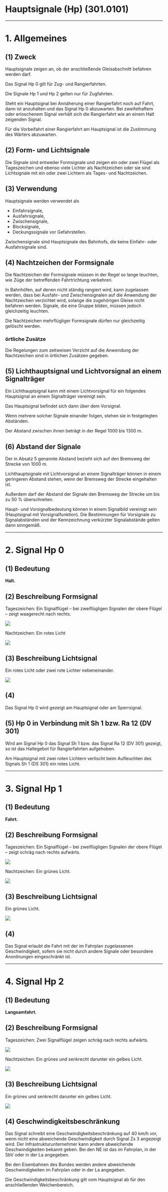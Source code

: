 # Hauptsignale (Hp) (301.0101)

---

# 1. Allgemeines

## (1) Zweck

Hauptsignale zeigen an, ob der anschließende Gleisabschnitt befahren werden
darf.

Das Signal Hp 0 gilt für Zug- und Rangierfahrten.

Die Signale Hp 1 und Hp 2 gelten nur für Zugfahrten.

Steht ein Hauptsignal bei Annäherung einer Rangierfahrt noch auf Fahrt, dann
ist anzuhalten und das Signal Hp 0 abzuwarten. Bei zweifelhaftem oder erloschenem
Signal verhält sich die Rangierfahrt wie an einem Halt zeigenden
Signal.

Für die Vorbeifahrt einer Rangierfahrt am Hauptsignal ist die Zustimmung des
Wärters abzuwarten.

## (2) Form- und Lichtsignale

Die Signale sind entweder Formsignale und zeigen ein oder zwei Flügel als
Tageszeichen und ebenso viele Lichter als Nachtzeichen oder sie sind Lichtsignale
mit ein oder zwei Lichtern als Tages- und Nachtzeichen.

## (3) Verwendung

Hauptsignale werden verwendet als

- Einfahrsignale,
- Ausfahrsignale,
- Zwischensignale,
- Blocksignale,
- Deckungssignale vor Gefahrstellen.

Zwischensignale sind Hauptsignale des Bahnhofs, die keine Einfahr- oder
Ausfahrsignale sind.

## (4) Nachtzeichen der Formsignale

Die Nachtzeichen der Formsignale müssen in der Regel so lange leuchten,
wie Züge der betreffenden Fahrtrichtung verkehren.

In Bahnhöfen, auf denen nicht ständig rangiert wird, kann zugelassen werden,
dass bei Ausfahr- und Zwischensignalen auf die Anwendung der Nachtzeichen
verzichtet wird, solange die zugehörigen Gleise nicht befahren werden.
Signale, die eine Gruppe bilden, müssen jedoch gleichzeitig leuchten.

Die Nachtzeichen mehrflügliger Formsignale dürfen nur gleichzeitig gelöscht
werden.

### örtliche Zusätze

Die Regelungen zum zeitweisen Verzicht auf die Anwendung der Nachtzeichen
sind in örtlichen Zusätzen gegeben.

## (5) Lichthauptsignal und Lichtvorsignal an einem Signalträger

Ein Lichthauptsignal kann mit einem Lichtvorsignal für ein folgendes Hauptsignal
an einem Signalträger vereinigt sein.

Das Hauptsignal befindet sich dann über dem Vorsignal.

Wenn mehrere solcher Signale einander folgen, stehen sie in festgelegten
Abständen.

Der Abstand zwischen ihnen beträgt in der Regel 1000 bis 1300 m.

## (6) Abstand der Signale

Der in Absatz 5 genannte Abstand bezieht sich auf den Bremsweg der Strecke
von 1000 m.

Lichthauptsignale mit Lichtvorsignal an einem Signalträger können in einem
geringeren Abstand stehen, wenn der Bremsweg der Strecke eingehalten ist.

Außerdem darf der Abstand der Signale den Bremsweg der Strecke um bis zu
50 % überschreiten.

Haupt- und Vorsignalbedeutung können in einem Signalbild vereinigt sein
(Hauptsignal mit Vorsignalfunktion). Die Bestimmungen für Vorsignale zu Signalabständen
und der Kennzeichnung verkürzter Signalabstände gelten dann
sinngemäß.

---

# 2. Signal Hp 0

## (1) Bedeutung

**Halt.**

## (2) Beschreibung Formsignal

Tageszeichen: Ein Signalflügel – bei zweiflügligen Signalen der obere Flügel – zeigt waagerecht
nach rechts.

![](assets/301_0101/301_0101_Hp0_1.svg)

Nachtzeichen: Ein rotes Licht

![](assets/301_0101/301_0101_Hp0_2.svg)

## (3) Beschreibung Lichtsignal

Ein rotes Licht oder zwei rote Lichter nebeneinander.

![](assets/301_0101/301_0101_Hp0_3.svg)

## (4)

Das Signal Hp 0 wird gezeigt am Hauptsignal oder am Sperrsignal.

## (5) Hp 0 in Verbindung mit Sh 1 bzw. Ra 12 (DV 301)

Wird am Signal Hp 0 das Signal Sh 1 bzw. das Signal Ra 12 (DV 301) gezeigt,
so ist das Haltegebot für Rangierfahrten aufgehoben.

Am Hauptsignal mit zwei roten Lichtern verlischt beim Aufleuchten des Signals
Sh 1 (DS 301) ein rotes Licht.

---

# 3. Signal Hp 1

## (1) Bedeutung

**Fahrt.**

## (2) Beschreibung Formsignal

Tageszeichen: Ein Signalflügel – bei zweiflügligen Signalen der obere Flügel – zeigt schräg
nach rechts aufwärts.

![](assets/301_0101/301_0101_Hp1_1.svg)

Nachtzeichen: Ein grünes Licht.

![](assets/301_0101/301_0101_Hp1_2.svg)

## (3) Beschreibung Lichtsignal

Ein grünes Licht.

![](assets/301_0101/301_0101_Hp1_3.svg)

## (4)

Das Signal erlaubt die Fahrt mit der im Fahrplan zugelassenen Geschwindigkeit,
sofern sie nicht durch andere Signale oder besondere Anordnungen eingeschränkt
ist.

---

# 4. Signal Hp 2

## (1) Bedeutung

**Langsamfahrt.**

## (2) Beschreibung Formsignal

Tageszeichen: Zwei Signalflügel zeigen schräg nach rechts aufwärts.

![](assets/301_0101/301_0101_Hp2_1.svg)

Nachtzeichen: Ein grünes und senkrecht darunter ein gelbes Licht.

![](assets/301_0101/301_0101_Hp2_2.svg)

## (3) Beschreibung Lichtsignal

Ein grünes und senkrecht darunter ein gelbes Licht.

![](assets/301_0101/301_0101_Hp2_3.svg)

## (4) Geschwindigkeitsbeschränkung

Das Signal schreibt eine Geschwindigkeitsbeschränkung auf 40 km/h vor,
wenn nicht eine abweichende Geschwindigkeit durch Signal Zs 3 angezeigt
wird. Der Infrastrukturunternehmer kann andere abweichende Geschwindigkeiten
bekannt geben. Bei den NE ist das im Fahrplan, in der SbV oder in der
La angegeben.

Bei den Eisenbahnen des Bundes werden andere abweichende Geschwindigkeiten
im Fahrplan oder in der La angegeben.

Die Geschwindigkeitsbeschränkung gilt vom Hauptsignal ab für den anschließenden
Weichenbereich.